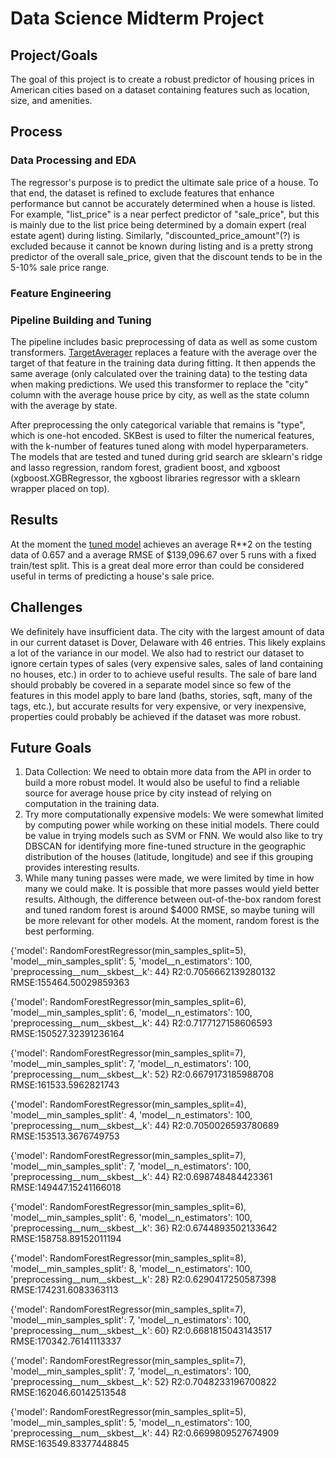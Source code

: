 # Data Science Midterm Project

## Project/Goals

The goal of this project is to create a robust predictor of housing prices in American cities based on a dataset containing features such as location, size, and amenities.
## Process
### Data Processing and EDA
The regressor's purpose is to predict the ultimate sale price of a house. To that end, the dataset is refined to exclude features that enhance performance but cannot be accurately determined when a house is listed. For example, "list_price" is a near perfect predictor of "sale_price", but this is mainly due to the list price being determined by a domain expert (real estate agent) during listing. Similarly, "discounted_price_amount"(?) is excluded because it cannot be known during listing and is a pretty strong predictor of the overall sale_price, given that the discount tends to be in the 5-10% sale price range.
### Feature Engineering
### Pipeline Building and Tuning
The pipeline includes basic preprocessing of data as well as some custom transformers. [TargetAverager](notebooks/modules/TargetAverager.py) replaces a feature with the average over the target of that feature in the training data during fitting. It then appends the same average (only calculated over the training data) to the testing data when making predictions. We used this transformer to replace the "city" column with the average house price by city, as well as the state column with the average by state.

After preprocessing the only categorical variable that remains is "type", which is one-hot encoded. SKBest is used to filter the numerical features, with the k-number of features tuned along with model hyperparameters. The models that are tested and tuned during grid search are sklearn's ridge and lasso regression, random forest, gradient boost, and xgboost (xgboost.XGBRegressor, the xgboost libraries regressor with a sklearn wrapper placed on top). 

## Results
At the moment the [tuned model](notebooks/models) achieves an average R**2 on the testing data of 0.657 and a average RMSE of $139,096.67 over 5 runs with a fixed train/test split. This is a great deal more error than could be considered useful in terms of predicting a house's sale price.

## Challenges 
We definitely have insufficient data. The city with the largest amount of data in our current dataset is Dover, Delaware with 46 entries. This likely explains a lot of the variance in our model. We also had to restrict our dataset to ignore certain types of sales (very expensive sales, sales of land containing no houses, etc.) in order to to achieve useful results. The sale of bare land should probably be covered in a separate model since so few of the features in this model apply to bare land (baths, stories, sqft, many of the tags, etc.), but accurate results for very expensive, or very inexpensive, properties could probably be achieved if the dataset was more robust. 

## Future Goals
1. Data Collection: We need to obtain more data from the API in order to build a more robust model. It would also be useful to find a reliable source for average house price by city instead of relying on computation in the training data.
2. Try more computationally expensive models: We were somewhat limited by computing power while working on these initial models. There could be value in trying models such as SVM or FNN. We would also like to try DBSCAN for identifying more fine-tuned structure in the geographic distribution of the houses (latitude, longitude) and see if this grouping provides interesting results.
3. While many tuning passes were made, we were limited by time in how many we could make. It is possible that more passes would yield better results. Although, the difference between out-of-the-box random forest and tuned random forest is around $4000 RMSE, so maybe tuning will be more relevant for other models. At the moment, random forest is the best performing.

{'model': RandomForestRegressor(min_samples_split=5), 'model__min_samples_split': 5, 'model__n_estimators': 100, 'preprocessing__num__skbest__k': 44}
R2:0.7056662139280132
RMSE:155464.50029859363

{'model': RandomForestRegressor(min_samples_split=6), 'model__min_samples_split': 6, 'model__n_estimators': 100, 'preprocessing__num__skbest__k': 44}
R2:0.7177127158606593
RMSE:150527.32391236164

{'model': RandomForestRegressor(min_samples_split=7), 'model__min_samples_split': 7, 'model__n_estimators': 100, 'preprocessing__num__skbest__k': 52}
R2:0.6679173185988708
RMSE:161533.5962821743

{'model': RandomForestRegressor(min_samples_split=4), 'model__min_samples_split': 4, 'model__n_estimators': 100, 'preprocessing__num__skbest__k': 44}
R2:0.7050026593780689
RMSE:153513.3676749753

{'model': RandomForestRegressor(min_samples_split=7), 'model__min_samples_split': 7, 'model__n_estimators': 100, 'preprocessing__num__skbest__k': 44}
R2:0.698748484423361
RMSE:149447.15241166018

{'model': RandomForestRegressor(min_samples_split=6), 'model__min_samples_split': 6, 'model__n_estimators': 100, 'preprocessing__num__skbest__k': 36}
R2:0.6744893502133642
RMSE:158758.89152011194

{'model': RandomForestRegressor(min_samples_split=8), 'model__min_samples_split': 8, 'model__n_estimators': 100, 'preprocessing__num__skbest__k': 28}
R2:0.6290417250587398
RMSE:174231.6083363113

{'model': RandomForestRegressor(min_samples_split=7), 'model__min_samples_split': 7, 'model__n_estimators': 100, 'preprocessing__num__skbest__k': 60}
R2:0.6681815043143517
RMSE:170342.76141113337

{'model': RandomForestRegressor(min_samples_split=7), 'model__min_samples_split': 7, 'model__n_estimators': 100, 'preprocessing__num__skbest__k': 52}
R2:0.7048233196700822
RMSE:162046.60142513548

{'model': RandomForestRegressor(min_samples_split=5), 'model__min_samples_split': 5, 'model__n_estimators': 100, 'preprocessing__num__skbest__k': 44}
R2:0.6699809527674909
RMSE:163549.83377448845













